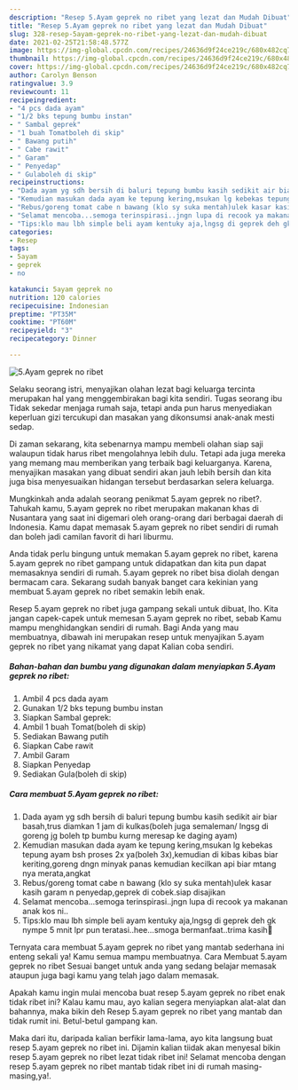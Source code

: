 ```yaml
---
description: "Resep 5.Ayam geprek no ribet yang lezat dan Mudah Dibuat"
title: "Resep 5.Ayam geprek no ribet yang lezat dan Mudah Dibuat"
slug: 328-resep-5ayam-geprek-no-ribet-yang-lezat-dan-mudah-dibuat
date: 2021-02-25T21:58:48.577Z
image: https://img-global.cpcdn.com/recipes/24636d9f24ce219c/680x482cq70/5ayam-geprek-no-ribet-foto-resep-utama.jpg
thumbnail: https://img-global.cpcdn.com/recipes/24636d9f24ce219c/680x482cq70/5ayam-geprek-no-ribet-foto-resep-utama.jpg
cover: https://img-global.cpcdn.com/recipes/24636d9f24ce219c/680x482cq70/5ayam-geprek-no-ribet-foto-resep-utama.jpg
author: Carolyn Benson
ratingvalue: 3.9
reviewcount: 11
recipeingredient:
- "4 pcs dada ayam"
- "1/2 bks tepung bumbu instan"
- " Sambal geprek"
- "1 buah Tomatboleh di skip"
- " Bawang putih"
- " Cabe rawit"
- " Garam"
- " Penyedap"
- " Gulaboleh di skip"
recipeinstructions:
- "Dada ayam yg sdh bersih di baluri tepung bumbu kasih sedikit air biar basah,trus diamkan 1 jam di kulkas(boleh juga semaleman/ lngsg di goreng jg boleh tp bumbu kurng meresap ke daging ayam)"
- "Kemudian masukan dada ayam ke tepung kering,msukan lg kebekas tepung ayam bsh proses 2x ya(boleh 3x),kemudian di kibas kibas biar keriting,goreng dngn minyak panas kemudian kecilkan api biar mtang nya merata,angkat"
- "Rebus/goreng tomat cabe n bawang (klo sy suka mentah)ulek kasar kasih garam n penyedap,geprek di cobek.siap disajikan"
- "Selamat mencoba...semoga terinspirasi..jngn lupa di recook ya makanan anak kos ni.."
- "Tips:klo mau lbh simple beli ayam kentuky aja,lngsg di geprek deh gk nympe 5 mnit lpr pun teratasi..hee...smoga bermanfaat..trima kasih🙏"
categories:
- Resep
tags:
- 5ayam
- geprek
- no

katakunci: 5ayam geprek no 
nutrition: 120 calories
recipecuisine: Indonesian
preptime: "PT35M"
cooktime: "PT60M"
recipeyield: "3"
recipecategory: Dinner

---
```



![5.Ayam geprek no ribet](https://img-global.cpcdn.com/recipes/24636d9f24ce219c/680x482cq70/5ayam-geprek-no-ribet-foto-resep-utama.jpg)

Selaku seorang istri, menyajikan olahan lezat bagi keluarga tercinta merupakan hal yang menggembirakan bagi kita sendiri. Tugas seorang ibu Tidak sekedar menjaga rumah saja, tetapi anda pun harus menyediakan keperluan gizi tercukupi dan masakan yang dikonsumsi anak-anak mesti sedap.

Di zaman  sekarang, kita sebenarnya mampu membeli olahan siap saji walaupun tidak harus ribet mengolahnya lebih dulu. Tetapi ada juga mereka yang memang mau memberikan yang terbaik bagi keluarganya. Karena, menyajikan masakan yang dibuat sendiri akan jauh lebih bersih dan kita juga bisa menyesuaikan hidangan tersebut berdasarkan selera keluarga. 



Mungkinkah anda adalah seorang penikmat 5.ayam geprek no ribet?. Tahukah kamu, 5.ayam geprek no ribet merupakan makanan khas di Nusantara yang saat ini digemari oleh orang-orang dari berbagai daerah di Indonesia. Kamu dapat memasak 5.ayam geprek no ribet sendiri di rumah dan boleh jadi camilan favorit di hari liburmu.

Anda tidak perlu bingung untuk memakan 5.ayam geprek no ribet, karena 5.ayam geprek no ribet gampang untuk didapatkan dan kita pun dapat memasaknya sendiri di rumah. 5.ayam geprek no ribet bisa diolah dengan bermacam cara. Sekarang sudah banyak banget cara kekinian yang membuat 5.ayam geprek no ribet semakin lebih enak.

Resep 5.ayam geprek no ribet juga gampang sekali untuk dibuat, lho. Kita jangan capek-capek untuk memesan 5.ayam geprek no ribet, sebab Kamu mampu menghidangkan sendiri di rumah. Bagi Anda yang mau membuatnya, dibawah ini merupakan resep untuk menyajikan 5.ayam geprek no ribet yang nikamat yang dapat Kalian coba sendiri.

<!--inarticleads1-->

##### Bahan-bahan dan bumbu yang digunakan dalam menyiapkan 5.Ayam geprek no ribet:

1. Ambil 4 pcs dada ayam
1. Gunakan 1/2 bks tepung bumbu instan
1. Siapkan  Sambal geprek:
1. Ambil 1 buah Tomat(boleh di skip)
1. Sediakan  Bawang putih
1. Siapkan  Cabe rawit
1. Ambil  Garam
1. Siapkan  Penyedap
1. Sediakan  Gula(boleh di skip)




<!--inarticleads2-->

##### Cara membuat 5.Ayam geprek no ribet:

1. Dada ayam yg sdh bersih di baluri tepung bumbu kasih sedikit air biar basah,trus diamkan 1 jam di kulkas(boleh juga semaleman/ lngsg di goreng jg boleh tp bumbu kurng meresap ke daging ayam)
1. Kemudian masukan dada ayam ke tepung kering,msukan lg kebekas tepung ayam bsh proses 2x ya(boleh 3x),kemudian di kibas kibas biar keriting,goreng dngn minyak panas kemudian kecilkan api biar mtang nya merata,angkat
1. Rebus/goreng tomat cabe n bawang (klo sy suka mentah)ulek kasar kasih garam n penyedap,geprek di cobek.siap disajikan
1. Selamat mencoba...semoga terinspirasi..jngn lupa di recook ya makanan anak kos ni..
1. Tips:klo mau lbh simple beli ayam kentuky aja,lngsg di geprek deh gk nympe 5 mnit lpr pun teratasi..hee...smoga bermanfaat..trima kasih🙏




Ternyata cara membuat 5.ayam geprek no ribet yang mantab sederhana ini enteng sekali ya! Kamu semua mampu membuatnya. Cara Membuat 5.ayam geprek no ribet Sesuai banget untuk anda yang sedang belajar memasak ataupun juga bagi kamu yang telah jago dalam memasak.

Apakah kamu ingin mulai mencoba buat resep 5.ayam geprek no ribet enak tidak ribet ini? Kalau kamu mau, ayo kalian segera menyiapkan alat-alat dan bahannya, maka bikin deh Resep 5.ayam geprek no ribet yang mantab dan tidak rumit ini. Betul-betul gampang kan. 

Maka dari itu, daripada kalian berfikir lama-lama, ayo kita langsung buat resep 5.ayam geprek no ribet ini. Dijamin kalian tiidak akan menyesal bikin resep 5.ayam geprek no ribet lezat tidak ribet ini! Selamat mencoba dengan resep 5.ayam geprek no ribet mantab tidak ribet ini di rumah masing-masing,ya!.

